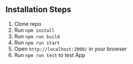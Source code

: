
## Installation Steps

1. Clone repo
2. Run `npm install`
3. Run `npm run build`
4. Run `npm run start`
5. Open `http://localhost:2000/` in your browser
6. Run `npm run test` to test App

